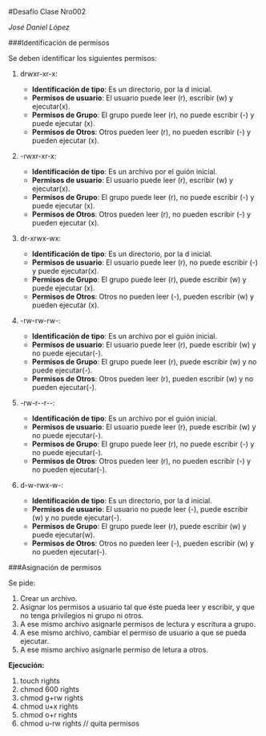 #Desafío Clase Nro002

_José Daniel López_

###Identificación de permisos

Se deben identificar los siguientes permisos:

1. drwxr-xr-x:
    - **Identificación de tipo**: Es un directorio, por la d inicial.
    - **Permisos de usuario**: El usuario puede leer (r), escribir (w) y ejecutar(x).
    - **Permisos de Grupo**: El grupo puede leer (r), no puede escribir (-) y puede ejecutar (x).
    - **Permisos de Otros**: Otros pueden leer (r), no pueden escribir (-) y pueden ejecutar (x).

2. -rwxr-xr-x:
    - **Identificación de tipo**: Es un archivo por el guión inicial.
    - **Permisos de usuario**: El usuario puede leer (r), escribir (w) y ejecutar(x).
    - **Permisos de Grupo**: El grupo puede leer (r), no puede escribir (-) y puede ejecutar (x).
    - **Permisos de Otros**: Otros pueden leer (r), no pueden escribir (-) y pueden ejecutar (x).

3. dr-xrwx-wx:
    - **Identificación de tipo**: Es un directorio, por la d inicial.
    - **Permisos de usuario**: El usuario puede leer (r), no puede escribir (-) y puede ejecutar(x).
    - **Permisos de Grupo**: El grupo puede leer (r), puede escribir (w) y puede ejecutar (x).
    - **Permisos de Otros**: Otros no pueden leer (-), pueden escribir (w) y pueden ejecutar (x).

4. -rw-rw-rw-:
    - **Identificación de tipo**: Es un archivo por el guión inicial.
    - **Permisos de usuario**: El usuario puede leer (r), puede escribir (w) y no puede ejecutar(-).
    - **Permisos de Grupo**: El grupo puede leer (r), puede escribir (w) y no puede ejecutar(-).
    - **Permisos de Otros**: Otros pueden leer (r), pueden escribir (w) y no pueden ejecutar(-).

5. -rw-r--r--:
    - **Identificación de tipo**: Es un archivo por el guión inicial.
    - **Permisos de usuario**: El usuario puede leer (r), puede escribir (w) y no puede ejecutar(-).
    - **Permisos de Grupo**: El grupo puede leer (r), no puede escribir (-) y no puede ejecutar(-).
    - **Permisos de Otros**: Otros pueden leer (r), no pueden escribir (-) y no pueden ejecutar(-).


6. d-w-rwx-w-:
    - **Identificación de tipo**: Es un directorio, por la d inicial.
    - **Permisos de usuario**: El usuario no puede leer (-), puede escribir (w) y no puede ejecutar(-).
    - **Permisos de Grupo**: El grupo puede leer (r), puede escribir (w) y puede ejecutar(w).
    - **Permisos de Otros**: Otros no pueden leer (-), pueden escribir (w) y no pueden ejecutar(-).


###Asignación de permisos

Se pide:
1. Crear un archivo.
2. Asignar los permisos a usuario tal que éste pueda leer y escribir, y que no tenga privilegios ni grupo ni otros.
3. A ese mismo archivo asignarle permisos de lectura y escritura a grupo.
4. A ese mismo archivo, cambiar el permiso de usuario a que se pueda ejecutar.
5. A ese mismo archivo asignarle permiso de letura a otros.

**Ejecución:**

1. touch rights
2. chmod 600 rights
3. chmod g+rw rights
4. chmod u+x rights
5. chmod o+r rights
6. chmod u-rw rights // quita permisos







